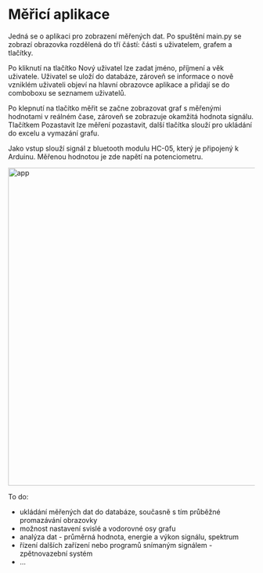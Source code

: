 # Měřicí aplikace

Jedná se o aplikaci pro zobrazení měřených dat. Po spuštění main.py se zobrazí obrazovka rozdělená do tří částí: části s uživatelem, grafem a tlačítky.

Po kliknutí na tlačítko Nový uživatel lze zadat jméno, příjmení a věk uživatele. Uživatel se uloží do databáze, zároveň se informace o nově vzniklém uživateli objeví na hlavní obrazovce aplikace a přidají se do comboboxu se seznamem uživatelů.

Po klepnutí na tlačítko měřit se začne zobrazovat graf s měřenými hodnotami v reálném čase, zároveň se zobrazuje okamžitá hodnota signálu.
Tlačítkem Pozastavit lze měření pozastavit, další tlačítka slouží pro ukládání do excelu a vymazání grafu.

Jako vstup slouží signál z bluetooth modulu HC-05, který je připojený k Arduinu. Měřenou hodnotou je zde napětí na potenciometru.

<img width="649" alt="app" src="https://github.com/user-attachments/assets/ebb65d57-d49a-48b4-b5fc-fb83f6b3a373" />


To do:
  * ukládání měřených dat do databáze, současně s tím průběžné promazávání obrazovky
  * možnost nastavení svislé a vodorovné osy grafu
  * analýza dat - průměrná hodnota, energie a výkon signálu, spektrum
  * řízení dalších zařízení nebo programů snímaným signálem - zpětnovazební systém
  * ...
